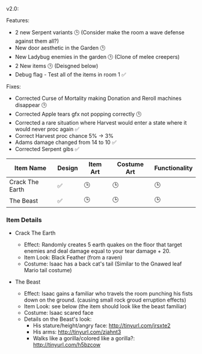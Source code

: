 v2.0:

Features:
* 2 new Serpent variants :clock3: (Consider make the room a wave defense against them all?)
* New door aesthetic in the Garden :clock3:
* New Ladybug enemies in the garden :clock3: (Clone of melee creepers)
* 2 New items :clock3: (Deisgned below)
* Debug flag - Test all of the items in room 1 :white_check_mark:
 
Fixes:
* Corrected Curse of Mortality making Donation and Reroll machines disappear :clock3:
* Corrected Apple tears gfx not popping correctly :clock3:
* Corrected a rare situation where Harvest would enter a state where it would never proc again :white_check_mark:
* Correct Harvest proc chance 5% -> 3%
* Adams damage changed from 14 to 10 :white_check_mark:
* Corrected Serpent gibs :white_check_mark:


|Item Name|Design|Item Art|Costume Art|Functionality|
|---|---|---|---|---|
|Crack The Earth|:white_check_mark:|:clock3:|:clock3:|:clock3:|
|The Beast|:white_check_mark:|:clock3:|:clock3:|:clock3:|

### Item Details
 * Crack The Earth
   * Effect: Randomly creates 5 earth quakes on the floor that target enemies and deal damage equal to your tear damage + 20. 
   * Item Look: Black Feather (from a raven)
   * Costume: Isaac has a back cat's tail (Similar to the Gnawed leaf Mario tail costume)

 * The Beast
   * Effect: Isaac gains a familiar who travels the room punching his fists down on the ground. (causing small rock groud erruption effects)
   * Item Look: see below (the item should look like the beast familiar)
   * Costume: Isaac scared face
   * Details on the Beast's look: 
     * His stature/height/angry face: http://tinyurl.com/jrsxte2
     * His arms: http://tinyurl.com/zjahnt3
     * Walks like a gorilla/colored like a gorilla?: http://tinyurl.com/h5bzcow